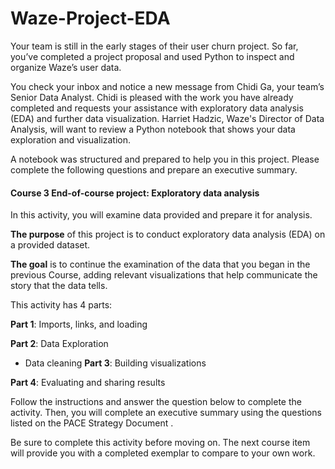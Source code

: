 # Waze-Project-EDA
Your team is still in the early stages of their user churn project. So far, you’ve completed a project proposal and used Python to inspect and organize Waze’s user data.

You check your inbox and notice a new message from Chidi Ga, your team’s Senior Data Analyst. Chidi is pleased with the work you have already completed and requests your assistance with exploratory data analysis (EDA) and further data visualization. Harriet Hadzic, Waze's Director of Data Analysis, will want to review a Python notebook that shows your data exploration and visualization.

A notebook was structured and prepared to help you in this project. Please complete the following questions and prepare an executive summary.

#### Course 3 End-of-course project: Exploratory data analysis
In this activity, you will examine data provided and prepare it for analysis.

**The purpose** of this project is to conduct exploratory data analysis (EDA) on a provided dataset.

**The goal** is to continue the examination of the data that you began in the previous Course, adding relevant visualizations that help communicate the story that the data tells.

This activity has 4 parts:

**Part 1**: Imports, links, and loading

**Part 2**: Data Exploration

* Data cleaning
**Part 3**: Building visualizations

**Part 4**: Evaluating and sharing results



Follow the instructions and answer the question below to complete the activity. Then, you will complete an executive summary using the questions listed on the PACE Strategy Document .

Be sure to complete this activity before moving on. The next course item will provide you with a completed exemplar to compare to your own work.
